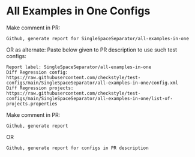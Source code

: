 # All Examples in One Configs
Make comment in PR:
```
Github, generate report for SingleSpaceSeparator/all-examples-in-one
```
OR as alternate:
Paste below given to PR description to use such test configs:
```
Report label: SingleSpaceSeparator/all-examples-in-one
Diff Regression config: https://raw.githubusercontent.com/checkstyle/test-configs/main/SingleSpaceSeparator/all-examples-in-one/config.xml
Diff Regression projects: https://raw.githubusercontent.com/checkstyle/test-configs/main/SingleSpaceSeparator/all-examples-in-one/list-of-projects.properties
```
Make comment in PR:
```
Github, generate report
```
OR
```
Github, generate report for configs in PR description
```
